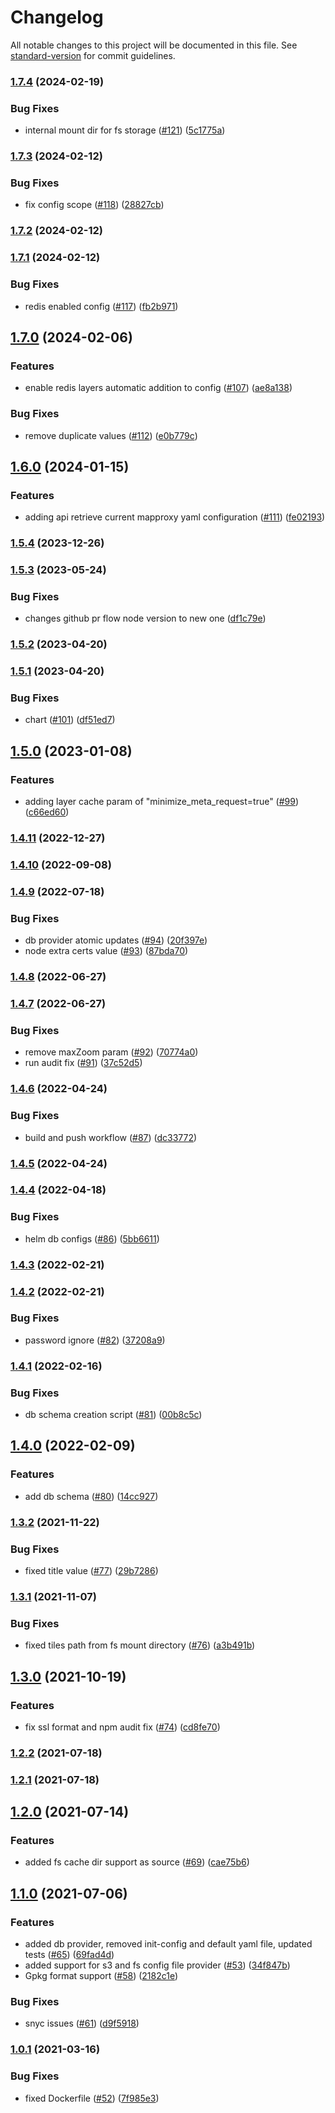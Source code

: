# Changelog

All notable changes to this project will be documented in this file. See [standard-version](https://github.com/conventional-changelog/standard-version) for commit guidelines.

### [1.7.4](https://github.com/MapColonies/mapproxy-api/compare/v1.7.3...v1.7.4) (2024-02-19)


### Bug Fixes

* internal mount dir for fs storage ([#121](https://github.com/MapColonies/mapproxy-api/issues/121)) ([5c1775a](https://github.com/MapColonies/mapproxy-api/commit/5c1775a71337c7bed0d58aea372881227adc63bd))

### [1.7.3](https://github.com/MapColonies/mapproxy-api/compare/v1.7.2...v1.7.3) (2024-02-12)


### Bug Fixes

* fix config scope ([#118](https://github.com/MapColonies/mapproxy-api/issues/118)) ([28827cb](https://github.com/MapColonies/mapproxy-api/commit/28827cbb811cbbd5f3eace71f6fff025c54dffd1))

### [1.7.2](https://github.com/MapColonies/mapproxy-api/compare/v1.7.1...v1.7.2) (2024-02-12)

### [1.7.1](https://github.com/MapColonies/mapproxy-api/compare/v1.7.0...v1.7.1) (2024-02-12)


### Bug Fixes

* redis enabled config ([#117](https://github.com/MapColonies/mapproxy-api/issues/117)) ([fb2b971](https://github.com/MapColonies/mapproxy-api/commit/fb2b9718b4c4ecf2dde71535241581afd9f6a26c))

## [1.7.0](https://github.com/MapColonies/mapproxy-api/compare/v1.6.0...v1.7.0) (2024-02-06)


### Features

* enable redis layers automatic addition to config ([#107](https://github.com/MapColonies/mapproxy-api/issues/107)) ([ae8a138](https://github.com/MapColonies/mapproxy-api/commit/ae8a138f5f97e44595348ede9afb6fb0da2a9590))


### Bug Fixes

* remove duplicate values ([#112](https://github.com/MapColonies/mapproxy-api/issues/112)) ([e0b779c](https://github.com/MapColonies/mapproxy-api/commit/e0b779c38b0ce3e79abfe8037ee998a1ec94b8c2))

## [1.6.0](https://github.com/MapColonies/mapproxy-api/compare/v1.5.4...v1.6.0) (2024-01-15)


### Features

* adding api retrieve current mapproxy yaml configuration ([#111](https://github.com/MapColonies/mapproxy-api/issues/111)) ([fe02193](https://github.com/MapColonies/mapproxy-api/commit/fe021931d8bdba7c08bb29a978310cb4efaad00f))

### [1.5.4](https://github.com/MapColonies/mapproxy-api/compare/v1.5.3...v1.5.4) (2023-12-26)

### [1.5.3](https://github.com/MapColonies/mapproxy-api/compare/v1.5.2...v1.5.3) (2023-05-24)


### Bug Fixes

* changes github pr flow node version to new one ([df1c79e](https://github.com/MapColonies/mapproxy-api/commit/df1c79e01f46bc31b25c40386c2c98815fb9b900))

### [1.5.2](https://github.com/MapColonies/mapproxy-api/compare/v1.5.1...v1.5.2) (2023-04-20)

### [1.5.1](https://github.com/MapColonies/mapproxy-api/compare/v1.5.0...v1.5.1) (2023-04-20)


### Bug Fixes

* chart ([#101](https://github.com/MapColonies/mapproxy-api/issues/101)) ([df51ed7](https://github.com/MapColonies/mapproxy-api/commit/df51ed725f81b5cd82eb2f1d0d75faed66e95f1e))

## [1.5.0](https://github.com/MapColonies/mapproxy-api/compare/v1.4.11...v1.5.0) (2023-01-08)


### Features

* adding layer cache param of "minimize_meta_request=true" ([#99](https://github.com/MapColonies/mapproxy-api/issues/99)) ([c66ed60](https://github.com/MapColonies/mapproxy-api/commit/c66ed6018ee2fab26a4943bbeb2decd29d4086fb))

### [1.4.11](https://github.com/MapColonies/mapproxy-api/compare/v1.4.10...v1.4.11) (2022-12-27)

### [1.4.10](https://github.com/MapColonies/mapproxy-api/compare/v1.4.9...v1.4.10) (2022-09-08)

### [1.4.9](https://github.com/MapColonies/mapproxy-api/compare/v1.4.8...v1.4.9) (2022-07-18)


### Bug Fixes

* db provider atomic updates ([#94](https://github.com/MapColonies/mapproxy-api/issues/94)) ([20f397e](https://github.com/MapColonies/mapproxy-api/commit/20f397e5a6037d61a6b6071de9f56c3d7c3d577d))
* node extra certs value ([#93](https://github.com/MapColonies/mapproxy-api/issues/93)) ([87bda70](https://github.com/MapColonies/mapproxy-api/commit/87bda706d7abbf63430fef76cc7dd5b9d897b21f))

### [1.4.8](https://github.com/MapColonies/mapproxy-api/compare/v1.4.7...v1.4.8) (2022-06-27)

### [1.4.7](https://github.com/MapColonies/mapproxy-api/compare/v1.4.6...v1.4.7) (2022-06-27)


### Bug Fixes

* remove maxZoom param ([#92](https://github.com/MapColonies/mapproxy-api/issues/92)) ([70774a0](https://github.com/MapColonies/mapproxy-api/commit/70774a0f1c9314165b6921753eb2b47f6253e8f0))
* run audit fix ([#91](https://github.com/MapColonies/mapproxy-api/issues/91)) ([37c52d5](https://github.com/MapColonies/mapproxy-api/commit/37c52d5e742babafb79b69ee6deec85fedfb19ad))

### [1.4.6](https://github.com/MapColonies/mapproxy-api/compare/v1.4.5...v1.4.6) (2022-04-24)


### Bug Fixes

* build and push workflow ([#87](https://github.com/MapColonies/mapproxy-api/issues/87)) ([dc33772](https://github.com/MapColonies/mapproxy-api/commit/dc33772015a861ab4436df8c3c34f1e0d3daa475))

### [1.4.5](https://github.com/MapColonies/mapproxy-api/compare/v1.4.4...v1.4.5) (2022-04-24)

### [1.4.4](https://github.com/MapColonies/mapproxy-api/compare/v1.4.3...v1.4.4) (2022-04-18)


### Bug Fixes

* helm db configs ([#86](https://github.com/MapColonies/mapproxy-api/issues/86)) ([5bb6611](https://github.com/MapColonies/mapproxy-api/commit/5bb6611900cf12479ed1b094f583707d59bb9f8e))

### [1.4.3](https://github.com/MapColonies/mapproxy-api/compare/v1.4.2...v1.4.3) (2022-02-21)

### [1.4.2](https://github.com/MapColonies/mapproxy-api/compare/v1.4.1...v1.4.2) (2022-02-21)


### Bug Fixes

* password ignore ([#82](https://github.com/MapColonies/mapproxy-api/issues/82)) ([37208a9](https://github.com/MapColonies/mapproxy-api/commit/37208a9a1535c0a3eb32663bf1ec0301392f7d34))

### [1.4.1](https://github.com/MapColonies/mapproxy-api/compare/v1.4.0...v1.4.1) (2022-02-16)


### Bug Fixes

* db schema creation script ([#81](https://github.com/MapColonies/mapproxy-api/issues/81)) ([00b8c5c](https://github.com/MapColonies/mapproxy-api/commit/00b8c5cad684753905c24f6901b40f427e74d22a))

## [1.4.0](https://github.com/MapColonies/mapproxy-api/compare/v1.3.2...v1.4.0) (2022-02-09)


### Features

* add db schema ([#80](https://github.com/MapColonies/mapproxy-api/issues/80)) ([14cc927](https://github.com/MapColonies/mapproxy-api/commit/14cc92733ca5834033af7782723abdaa397fc4f0))

### [1.3.2](https://github.com/MapColonies/mapproxy-api/compare/v1.3.1...v1.3.2) (2021-11-22)


### Bug Fixes

* fixed title value ([#77](https://github.com/MapColonies/mapproxy-api/issues/77)) ([29b7286](https://github.com/MapColonies/mapproxy-api/commit/29b72867d7a5adfae6f09a874915b72a03444cc1))

### [1.3.1](https://github.com/MapColonies/mapproxy-api/compare/v1.3.0...v1.3.1) (2021-11-07)


### Bug Fixes

* fixed tiles path from fs mount directory ([#76](https://github.com/MapColonies/mapproxy-api/issues/76)) ([a3b491b](https://github.com/MapColonies/mapproxy-api/commit/a3b491bdd344974d5b1cf0ec721ff18a8cf9ca54))

## [1.3.0](https://github.com/MapColonies/mapproxy-api/compare/v1.2.2...v1.3.0) (2021-10-19)


### Features

* fix ssl format and npm audit fix ([#74](https://github.com/MapColonies/mapproxy-api/issues/74)) ([cd8fe70](https://github.com/MapColonies/mapproxy-api/commit/cd8fe702b81a7bfdcb1728dde469288b7e55ef70))

### [1.2.2](https://github.com/MapColonies/mapproxy-api/compare/v1.2.1...v1.2.2) (2021-07-18)

### [1.2.1](https://github.com/MapColonies/mapproxy-api/compare/v1.2.0...v1.2.1) (2021-07-18)

## [1.2.0](https://github.com/MapColonies/mapproxy-api/compare/v1.1.0...v1.2.0) (2021-07-14)


### Features

* added fs cache dir support as source ([#69](https://github.com/MapColonies/mapproxy-api/issues/69)) ([cae75b6](https://github.com/MapColonies/mapproxy-api/commit/cae75b6aee7571f1fe4dad0d2a7bf62eec67666a))

## [1.1.0](https://github.com/MapColonies/mapproxy-api/compare/v1.0.1...v1.1.0) (2021-07-06)


### Features

* added db provider, removed init-config and default yaml file, updated tests ([#65](https://github.com/MapColonies/mapproxy-api/issues/65)) ([69fad4d](https://github.com/MapColonies/mapproxy-api/commit/69fad4db8fb507ed9d314c78c3d6fdbbee8f53f9))
* added support for s3 and fs config file provider ([#53](https://github.com/MapColonies/mapproxy-api/issues/53)) ([34f847b](https://github.com/MapColonies/mapproxy-api/commit/34f847b1e9f48871e6f5b36cc190732b49f4312e))
* Gpkg format support ([#58](https://github.com/MapColonies/mapproxy-api/issues/58)) ([2182c1e](https://github.com/MapColonies/mapproxy-api/commit/2182c1ee65b73fda66dca8fa482ef3ba5dc3dc44))


### Bug Fixes

* snyc issues ([#61](https://github.com/MapColonies/mapproxy-api/issues/61)) ([d9f5918](https://github.com/MapColonies/mapproxy-api/commit/d9f59185d9ae38f07c59788de2855f06b46cee08))

### [1.0.1](https://github.com/MapColonies/mapproxy-api/compare/v0.0.1...v1.0.1) (2021-03-16)


### Bug Fixes

* fixed Dockerfile ([#52](https://github.com/MapColonies/mapproxy-api/issues/52)) ([7f985e3](https://github.com/MapColonies/mapproxy-api/commit/7f985e394752d18e45b395dc19945ae530aca276))
